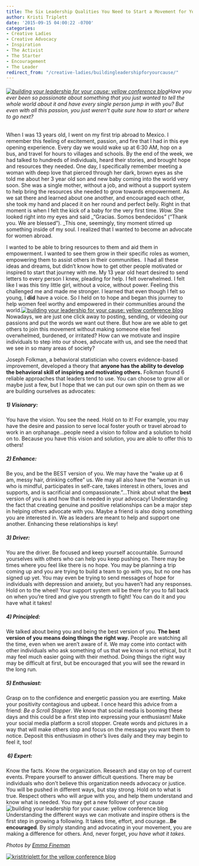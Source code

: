 ```yaml
---
title: The Six Leadership Qualities You Need to Start a Movement for Your Cause
author: Kristi Triplett
date: '2015-09-15 04:00:22 -0700'
categories:
- Creative Ladies
- Creative Advocacy
- Inspiration
- The Activist
- The Starter
- Encouragement
- The Leader
redirect_from: "/creative-ladies/buildingleadershipforyourcause/"
---
```


###### [![building your leadership for your cause: yellow conference blog](http://yellowconference.com/wp-content/uploads/2015/09/tuesday4.jpg)](http://yellowconference.com/wp-content/uploads/2015/09/tuesday4.jpg)Have you ever been so passionate about something that you just wanted to tell the whole world about it and have every single person jump in with you? But even with all this passion, you just weren’t quite sure how to start or where to go next?

When I was 13 years old, I went on my first trip abroad to Mexico. I remember this feeling of excitement, passion, and fire that I had in this eye opening experience. Every day we would wake up at 6:30 AM, hop on a bus, and travel for hours to villages and schools. By the end of the week, we had talked to hundreds of individuals, heard their stories, and brought hope and resources they needed. One day, I specifically remember meeting a woman with deep love that pierced through her dark, brown eyes as she told me about her 3 year old son and new baby coming into the world very soon. She was a single mother, without a job, and without a support system to help bring the resources she needed to grow towards empowerment. As we sat there and learned about one another, and encouraged each other, she took my hand and placed it on her round and perfect belly. Right in that moment is when I felt the kick of a baby for the very first time. _Wow._ She looked right into my eyes and said _“Gracias. Somos bendecidos” (“Thank you. We are blessed”). _This one, seemingly, tiny moment stirred up something inside of my soul. I realized that I wanted to become an advocate for women abroad.

I wanted to be able to bring resources to them and aid them in empowerment. I wanted to see them grow in their specific roles as women, empowering them to assist others in their communities.  I had all these ideas and dreams, but didn’t know how to get other people motivated or inspired to start that journey with me. My 13 year old heart desired to send letters to every person I knew, pleading for help. I felt overwhelmed. I felt like I was this tiny little girl, without a voice, without power. Feeling this challenged me and made me stronger. I learned that even though I felt so young, I **did** have a voice. So I held on to hope and began this journey to help women feel worthy and empowered in their communities around the world.[![building your leadership for your cause: yellow conference blog](http://yellowconference.com/wp-content/uploads/2015/09/tuesday2.jpg)](http://yellowconference.com/wp-content/uploads/2015/09/tuesday2.jpg)Nowadays, we are just one click away to posting, sending, or videoing our passions and put the words we want out there. But how are we able to get others to join this movement without making someone else feel overwhelmed, burdened, or irritated? How can we motivate and inspire individuals to step into our shoes, advocate with us, and see the need that we see in so many areas of society?

Joseph Folkman, a behavioral statistician who covers evidence-based improvement, developed a theory that **anyone has the ability to develop the behavioral skill of inspiring and motivating others.** Folkman found 6 reliable approaches that leaders tend to use. You can choose to grow all or maybe just a few, but I hope that we can put our own spin on them as we are building ourselves as advocates:

##### 1) **_Visionary_**:

You have the vision. You see the need. Hold on to it! For example, you may have the desire and passion to serve local foster youth or travel abroad to work in an orphanage...people need a vision to follow and a solution to hold on to. Because you have this vision and solution, you are able to offer this to others!

##### 2) **_Enhance_**:

Be you, and be the BEST version of you. We may have the “wake up at 6 am, messy hair, drinking coffee” us. We may all also have the “woman in us who is mindful, participates in self-care, takes interest in others, loves and supports, and is sacrificial and compassionate.”…Think about what the **best** version of _you_ is and how that is needed in your advocacy! Understanding the fact that creating genuine and positive relationships can be a major step in helping others advocate with you. Maybe a friend is also doing something you are interested in. We as leaders are meant to help and support one another. Enhancing these relationships is key!

##### 3) **_Driver_**:

You are the driver. Be focused and keep yourself accountable. Surround yourselves with others who can help you keep pushing on. There may be times where you feel like there is no hope. You may be planning a trip coming up and you are trying to build a team to go with you, but no one has signed up yet. You may even be trying to send messages of hope for individuals with depression and anxiety, but you haven’t had any responses. Hold on to the wheel! Your support system will be there for you to fall back on when you’re tired and give you strength to fight! You can do it and you have what it takes!

##### 4) **_Principled_**:

We talked about being you and being the best version of you. **The best version of you means doing things the right way.** People are watching all the time, even when we aren’t aware of it. We may come into contact with other individuals who ask something of us that we know is not ethical, but it may feel much easier going with their method. Doing things the right way may be difficult at first, but be encouraged that you will see the reward in the long run.

##### 5) **_Enthusiast_**:

Grasp on to the confidence and energetic passion you are exerting. Make your positivity contagious and upbeat. I once heard this advice from a friend: _Be a Scroll Stopper_. We know that social media is booming these days and this could be a first step into expressing your enthusiasm! Make your social media platform a scroll stopper. Create words and pictures in a way that will make others stop and focus on the message you want them to notice. Deposit this enthusiasm in other’s lives daily and they may begin to feel it, too!

#####  6) **_Expert_**:

Know the facts. Know the organization. Research and stay on top of current events. Prepare yourself to answer difficult questions. There may be individuals who don’t believe this organization needs advocacy or justice. You will be pushed in different ways, but stay strong. Hold on to what is true. Respect others who will argue with you, and help them understand and know what is needed. You may get a new follower of your cause![![building your leadership for your cause: yellow conference blog](http://yellowconference.com/wp-content/uploads/2015/09/Tuesday.jpg)](http://yellowconference.com/wp-content/uploads/2015/09/Tuesday.jpg)Understanding the different ways we can motivate and inspire others is the first step in growing a following. It takes time, effort, and courage...**Be encouraged**. By simply standing and advocating in your movement, you are making a difference for others. And, never forget, _you have what it takes_.

_Photos by [Emma Fineman](http://emma-fineman.squarespace.com/blog/)_

[![kristitriplett for the yellow conference blog](http://yellowconference.com/wp-content/uploads/2015/09/kristitriplett1.jpg)](https://endearingtraveler.wordpress.com/)
